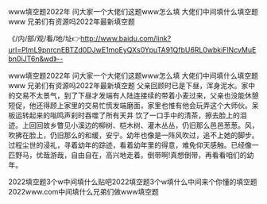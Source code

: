 www填空题2022年
问大家一个大佬们这题www怎么填
大佬们中间填什么填空题www
兄弟们有资源吗2022年最新填空题


《/内/部/观/看/地/址👉http://www.baidu.com/link?url=PImL9pnrcnEBTZd0DJwE1moEyQXs0YpuTA91QfbU6RL0wbkiFlNcvMuEbn0iJT6n&wd》--

www填空题2022年
问大家一个大佬们这题www怎么填
大佬们中间填什么填空题www
兄弟们有资源吗2022年最新填空题
父亲回顾时已是下昼，浑身泥水。家中的交易不太景气，到了下昼才发端有人陆连接续的带着小麦过来，父亲也没能休憩短促，他还得顾上家里的交易忙慌发端磨面，家里也惟有他会玩弄这个大师伙。呆板运转起来的嗡鸣声刹时吞噬了所有天井
饮了一口手中的清茶，擦去脸上的泪迹。上回回故乡瞥见小溪边的柳树、桤木树、灌木丛丛，仍旧那么邑邑葱葱。风，吹拂在脸上，仍旧那么的和缓，安宁。幼年也像是一阵风吹过，追不上她的脚步。过程尘世的浸礼，寻着幼年的踪迹，看着幼年里的得意，难免仰天感触。已经像一匹野马，优哉游哉，自由自在，高兴地走着。倒带啊!真想倒带，再看看咱们的幼年。





2022填空题3个w中间填什么贴吧2022填空题3个w填什么中间来个你懂的填空题2022www.com中间填什么兄弟们做www填空题
